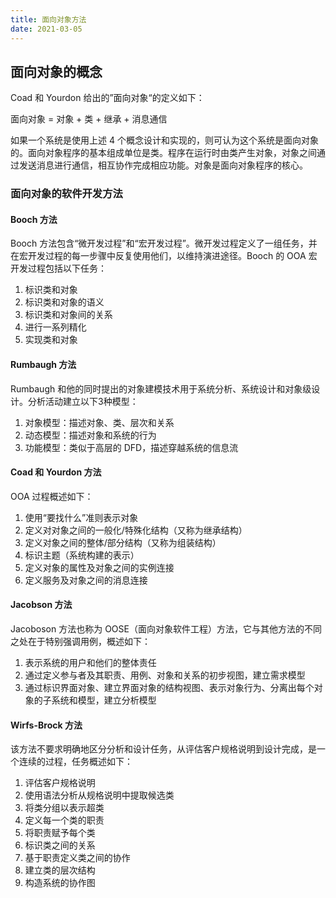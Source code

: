 ```yaml
---
title: 面向对象方法
date: 2021-03-05
---
```


## 面向对象的概念

Coad 和 Yourdon 给出的”面向对象“的定义如下：

面向对象 = 对象 + 类 + 继承 + 消息通信

如果一个系统是使用上述 4 个概念设计和实现的，则可认为这个系统是面向对象的。面向对象程序的基本组成单位是类。程序在运行时由类产生对象，对象之间通过发送消息进行通信，相互协作完成相应功能。对象是面向对象程序的核心。

### 面向对象的软件开发方法

#### Booch 方法

Booch 方法包含“微开发过程”和“宏开发过程”。微开发过程定义了一组任务，并在宏开发过程的每一步骤中反复使用他们，以维持演进途径。Booch 的 OOA 宏开发过程包括以下任务：

1. 标识类和对象
2. 标识类和对象的语义
3. 标识类和对象间的关系
4. 进行一系列精化
5. 实现类和对象

#### Rumbaugh 方法

Rumbaugh 和他的同时提出的对象建模技术用于系统分析、系统设计和对象级设计。分析活动建立以下3种模型：

1. 对象模型：描述对象、类、层次和关系
2. 动态模型：描述对象和系统的行为
3. 功能模型：类似于高层的 DFD，描述穿越系统的信息流

#### Coad 和 Yourdon 方法

OOA 过程概述如下：

1. 使用“要找什么”准则表示对象
2. 定义对对象之间的一般化/特殊化结构（又称为继承结构）
3. 定义对象之间的整体/部分结构（又称为组装结构）
4. 标识主题（系统构建的表示）
5. 定义对象的属性及对象之间的实例连接
6. 定义服务及对象之间的消息连接

#### Jacobson 方法

Jacoboson 方法也称为 OOSE（面向对象软件工程）方法，它与其他方法的不同之处在于特别强调用例，概述如下：

1. 表示系统的用户和他们的整体责任
2. 通过定义参与者及其职责、用例、对象和关系的初步视图，建立需求模型
3. 通过标识界面对象、建立界面对象的结构视图、表示对象行为、分离出每个对象的子系统和模型，建立分析模型

#### Wirfs-Brock 方法

该方法不要求明确地区分分析和设计任务，从评估客户规格说明到设计完成，是一个连续的过程，任务概述如下：

1. 评估客户规格说明
2. 使用语法分析从规格说明中提取候选类
3. 将类分组以表示超类
4. 定义每一个类的职责
5. 将职责赋予每个类
6. 标识类之间的关系
7. 基于职责定义类之间的协作
8. 建立类的层次结构
9. 构造系统的协作图

